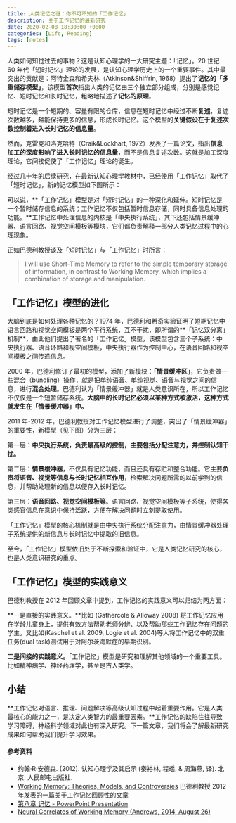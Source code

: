 ```yaml
---
title: 人类记忆之谜：你不可不知的「工作记忆」
description: 关于工作记忆的最新研究
date: 2020-02-08 18:30:00 +0800
categories: [Life, Reading]
tags: [notes]
---
```


人类如何知觉过去的事物？这是认知心理学的一大研究主题：「记忆」。20 世纪 60 年代「短时记忆」理论的发展，是认知心理学历史上的一个重要事件。其中最突出的贡献是：阿特金森和希夫林（Atkinson&Shiffrin, 1968）提出了**记忆的「多重储存模型」**，该模型**首次**指出人类的记忆由三个独立部分组成，分别是感觉记忆、短时记忆和长时记忆，粗略地描述了**记忆的原理**。

短时记忆是一个短期的、容量有限的仓库，信息在短时记忆中经过不断**复述**，复述次数越多，越能保持更多的信息，形成长时记忆。这个模型的**关键假设在于复述次数控制着进入长时记忆的信息量**。

然而，克雷克和洛克哈特（Craik&Lockhart, 1972）发表了一篇论文，指出**信息加工的深度影响了进入长时记忆的信息量**，而不是信息复述次数。这就是加工深度理论，它间接促使了「工作记忆」理论的诞生。

经过几十年的后续研究，在最新认知心理学教材中，已经使用「工作记忆」取代了「短时记忆」，新的记忆模型如下图所示：

可以说，**「工作记忆」模型是对「短时记忆」的一种深化和延伸。短时记忆是一个暂时储存信息的系统；工作记忆不仅包括暂时信息存储，同时具备信息处理的功能。**工作记忆中处理信息的内核是「中央执行系统」，其下还包括情景缓冲器、语言回路、视觉空间模板等模块，它们都负责解释一部分人类记忆过程中的心理现象。

正如巴德利教授谈及「短时记忆」与「工作记忆」时所言：

> I will use Short-Time Memory to refer to the simple temporary storage of information, in contrast to Working Memory, which implies a combination of storage and manipulation.

## 「工作记忆」模型的进化

大脑到底是如何处理各种记忆的？1974 年，巴德利和希奇实验证明了短期记忆中语言回路和视觉空间模板是两个平行系统，互不干扰，即所谓的**「记忆双分离」机制**，由此他们提出了著名的「工作记忆」模型，该模型包含三个子系统：中央执行器、语音环路和视空间模板，中央执行器作为控制中心，在语音回路和视空间模板之间传递信息。

2000 年，巴德利修订了最初的模型，添加了新模块：**「情景缓冲区」**，它负责做一些混合（bundling）操作，就是把单纯语音、单纯视觉、语音与视觉之间的信息，进行**混合处理**。巴德利认为「情景缓冲器」就是人类意识所在，所以工作记忆不仅仅是一个短暂储存系统。**大脑中的长时记忆必须以某种方式被激活，这种方式就发生在「情景缓冲器」中。**

2011 年-2012 年，巴德利教授对工作记忆模型进行了调整，突出了「情景缓冲器」的重要性，新模型（见下图）分为三层：

第一层：**中央执行系统，负责最高级的控制，主要包括分配注意力，并控制认知干扰。**

第二层：**情景缓冲器**，不仅具有记忆功能，而且还具有存贮和整合功能。它主要**负责将语音、视觉等信息与长时记忆相互作用**，检索解决问题所需的以前学到的信息，并帮助处理新的信息以便存入长时记忆。 

第三层：**语音回路、视觉空间模板等**。语言回路、视觉空间模板等子系统，使得各类感官信息在意识中保持活跃，方便在解决问题时立刻提取使用。

「工作记忆」模型的核心机制就是由中央执行系统分配注意力，由情景缓冲器处理子系统提供的新信息与长时记忆中提取的旧信息。


至今，「工作记忆」模型依旧处于不断探索和验证中，它是人类记忆研究的核心，也是人类意识研究的重点。

## 「工作记忆」模型的实践意义

巴德利教授在 2012 年回顾文章中提到，工作记忆的实践意义可以归结为两方面：

**一是直接的实践意义。**比如 (Gathercole & Alloway 2008) 将工作记忆应用在学龄儿童身上，提供有效方法帮助老师分辨、以及帮助那些工作记忆存在问题的学生。又比如(Kaschel et al. 2009, Logie et al. 2004)等人将工作记忆中的双重任务(dual task)测试用于对阿尔茨海默症的早期识别。

**二是间接的实践意义。**「工作记忆」模型是研究和理解其他领域的一个重要工具。比如精神病学、神经药理学，甚至是古人类学。

## 小结

**工作记忆对语言、推理、问题解决等高级认知过程中起着重要作用。它是人类最核心的能力之一，是决定人类智力的最重要因素。**工作记忆的缺陷往往导致学习障碍，神经科学领域对此也有深入研究。下一篇文章，我们将会了解最新研究成果如何帮助我们提升学习效果。

#### 参考资料

- 约翰·R·安德森. (2012). 认知心理学及其启示 (秦裕林, 程瑶, & 周海燕, 译). 北京: 人民邮电出版社.
- [Working Memory: Theories, Models, and Controversies](https://www.annualreviews.org/doi/pdf/10.1146/annurev-psych-120710-100422) 巴德利教授 2012 年发表的一篇关于工作记忆回顾性的文章
- [第八章 记忆 - PowerPoint Presentation](https://www.slideserve.com/lane/4010775)
- [ Neural Correlates of Working Memory (Andrews, 2014, August 26) ](https://www.slideshare.net/OzellaBrundidge/neural-correlates-of-working-memory)

